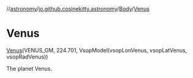 //[astronomy](../../../../index.md)/[io.github.cosinekitty.astronomy](../../index.md)/[Body](../index.md)/[Venus](index.md)

# Venus

[Venus](index.md)(VENUS_GM, 224.701, VsopModel(vsopLonVenus, vsopLatVenus, vsopRadVenus))

The planet Venus.

